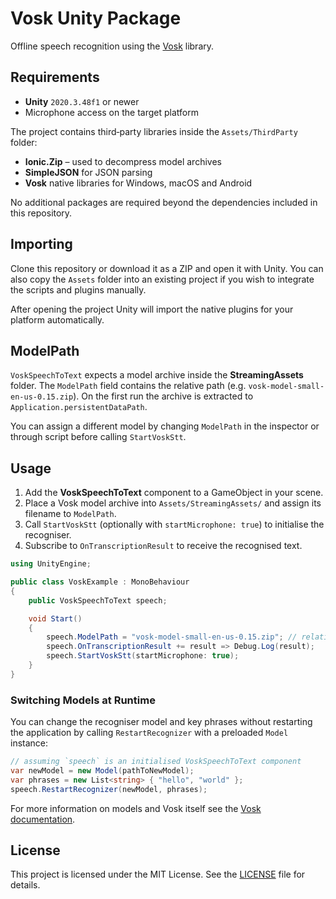 # Vosk Unity Package

Offline speech recognition using the [Vosk](https://github.com/alphacep/vosk-api) library.

## Requirements

- **Unity** `2020.3.48f1` or newer
- Microphone access on the target platform

The project contains third‑party libraries inside the `Assets/ThirdParty` folder:

- **Ionic.Zip** – used to decompress model archives
- **SimpleJSON** for JSON parsing
- **Vosk** native libraries for Windows, macOS and Android

No additional packages are required beyond the dependencies included in this repository.

## Importing

Clone this repository or download it as a ZIP and open it with Unity. You can also copy the `Assets` folder into an existing project if you wish to integrate the scripts and plugins manually.

After opening the project Unity will import the native plugins for your platform automatically.

## ModelPath

`VoskSpeechToText` expects a model archive inside the **StreamingAssets** folder. The `ModelPath` field contains the relative path (e.g. `vosk-model-small-en-us-0.15.zip`). On the first run the archive is extracted to `Application.persistentDataPath`.

You can assign a different model by changing `ModelPath` in the inspector or through script before calling `StartVoskStt`.

## Usage

1. Add the **VoskSpeechToText** component to a GameObject in your scene.
2. Place a Vosk model archive into `Assets/StreamingAssets/` and assign its filename to `ModelPath`.
3. Call `StartVoskStt` (optionally with `startMicrophone: true`) to initialise the recogniser.
4. Subscribe to `OnTranscriptionResult` to receive the recognised text.

```csharp
using UnityEngine;

public class VoskExample : MonoBehaviour
{
    public VoskSpeechToText speech;

    void Start()
    {
        speech.ModelPath = "vosk-model-small-en-us-0.15.zip"; // relative to StreamingAssets
        speech.OnTranscriptionResult += result => Debug.Log(result);
        speech.StartVoskStt(startMicrophone: true);
    }
}
```

### Switching Models at Runtime

You can change the recogniser model and key phrases without restarting the
application by calling `RestartRecognizer` with a preloaded `Model` instance:

```csharp
// assuming `speech` is an initialised VoskSpeechToText component
var newModel = new Model(pathToNewModel);
var phrases = new List<string> { "hello", "world" };
speech.RestartRecognizer(newModel, phrases);
```

For more information on models and Vosk itself see the [Vosk documentation](https://github.com/alphacep/vosk-api).

## License

This project is licensed under the MIT License. See the [LICENSE](LICENSE) file for details.
